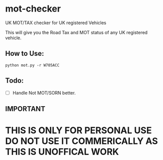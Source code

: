 # mot-checker

UK MOT/TAX checker for UK registered Vehicles

This will give you the Road Tax and MOT status of any UK registered vehicle.




How to Use:
----

```
python mot.py -r W705ACC
```

Todo:
----
- [ ] Handle Not MOT/SORN better.


IMPORTANT
----

# THIS IS ONLY FOR PERSONAL USE DO NOT USE IT COMMERICALLY AS THIS IS UNOFFICAL WORK
